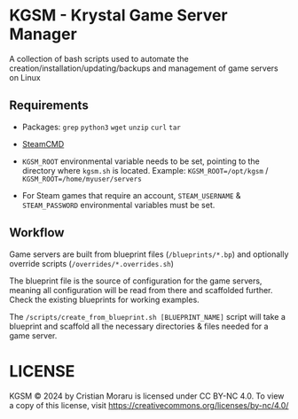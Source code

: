 # KGSM - Krystal Game Server Manager

A collection of bash scripts used to automate the creation/installation/updating/backups and management of game servers on Linux

## Requirements

- Packages: `grep` `python3` `wget` `unzip` `curl` `tar`

- [SteamCMD](https://developer.valvesoftware.com/wiki/SteamCMD)

- `KGSM_ROOT` environmental variable needs to be set, pointing to the directory where `kgsm.sh` is located. Example: `KGSM_ROOT=/opt/kgsm` / `KGSM_ROOT=/home/myuser/servers`

- For Steam games that require an account, `STEAM_USERNAME` & `STEAM_PASSWORD` environmental variables must be set.

## Workflow

Game servers are built from blueprint files (`/blueprints/*.bp`) and optionally override scripts (`/overrides/*.overrides.sh`)

The blueprint file is the source of configuration for the game servers, meaning all configuration will be read from there and scaffolded further.
Check the existing blueprints for working examples.

The `/scripts/create_from_blueprint.sh [BLUEPRINT_NAME]` script will take a blueprint and scaffold all the necessary directories & files needed for a game server.

# LICENSE

KGSM © 2024 by Cristian Moraru is licensed under CC BY-NC 4.0. To view a copy of this license, visit https://creativecommons.org/licenses/by-nc/4.0/

